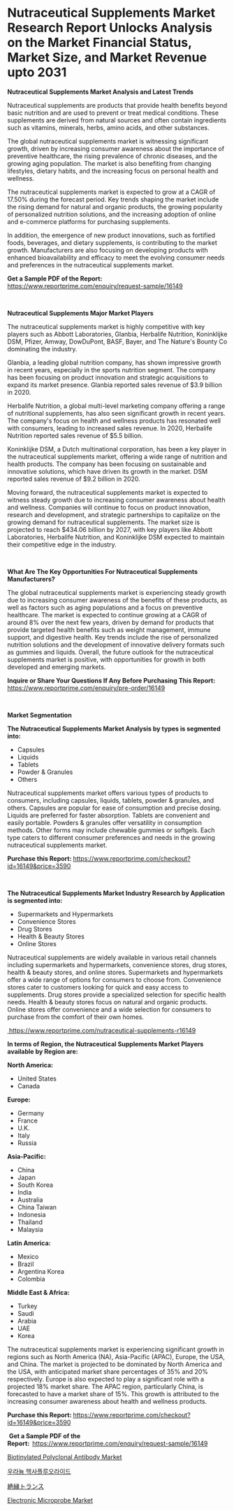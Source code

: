<p><h1>Nutraceutical Supplements Market Research Report Unlocks Analysis on the Market Financial Status, Market Size, and Market Revenue upto 2031</h1></p><p><strong>Nutraceutical Supplements Market Analysis and Latest Trends</strong></p>
<p><p>Nutraceutical supplements are products that provide health benefits beyond basic nutrition and are used to prevent or treat medical conditions. These supplements are derived from natural sources and often contain ingredients such as vitamins, minerals, herbs, amino acids, and other substances.</p><p>The global nutraceutical supplements market is witnessing significant growth, driven by increasing consumer awareness about the importance of preventive healthcare, the rising prevalence of chronic diseases, and the growing aging population. The market is also benefiting from changing lifestyles, dietary habits, and the increasing focus on personal health and wellness.</p><p>The nutraceutical supplements market is expected to grow at a CAGR of 17.50% during the forecast period. Key trends shaping the market include the rising demand for natural and organic products, the growing popularity of personalized nutrition solutions, and the increasing adoption of online and e-commerce platforms for purchasing supplements.</p><p>In addition, the emergence of new product innovations, such as fortified foods, beverages, and dietary supplements, is contributing to the market growth. Manufacturers are also focusing on developing products with enhanced bioavailability and efficacy to meet the evolving consumer needs and preferences in the nutraceutical supplements market.</p></p>
<p><strong>Get a Sample PDF of the Report:&nbsp;</strong> <a href="https://www.reportprime.com/enquiry/request-sample/16149">https://www.reportprime.com/enquiry/request-sample/16149</a></p>
<p>&nbsp;</p>
<p><strong>Nutraceutical Supplements Major Market Players</strong></p>
<p><p>The nutraceutical supplements market is highly competitive with key players such as Abbott Laboratories, Glanbia, Herbalife Nutrition, Koninklijke DSM, Pfizer, Amway, DowDuPont, BASF, Bayer, and The Nature's Bounty Co dominating the industry. </p><p>Glanbia, a leading global nutrition company, has shown impressive growth in recent years, especially in the sports nutrition segment. The company has been focusing on product innovation and strategic acquisitions to expand its market presence. Glanbia reported sales revenue of $3.9 billion in 2020.</p><p>Herbalife Nutrition, a global multi-level marketing company offering a range of nutritional supplements, has also seen significant growth in recent years. The company's focus on health and wellness products has resonated well with consumers, leading to increased sales revenue. In 2020, Herbalife Nutrition reported sales revenue of $5.5 billion.</p><p>Koninklijke DSM, a Dutch multinational corporation, has been a key player in the nutraceutical supplements market, offering a wide range of nutrition and health products. The company has been focusing on sustainable and innovative solutions, which have driven its growth in the market. DSM reported sales revenue of $9.2 billion in 2020.</p><p>Moving forward, the nutraceutical supplements market is expected to witness steady growth due to increasing consumer awareness about health and wellness. Companies will continue to focus on product innovation, research and development, and strategic partnerships to capitalize on the growing demand for nutraceutical supplements. The market size is projected to reach $434.06 billion by 2027, with key players like Abbott Laboratories, Herbalife Nutrition, and Koninklijke DSM expected to maintain their competitive edge in the industry.</p></p>
<p>&nbsp;</p>
<p><strong>What Are The Key Opportunities For Nutraceutical Supplements Manufacturers?</strong></p>
<p><p>The global nutraceutical supplements market is experiencing steady growth due to increasing consumer awareness of the benefits of these products, as well as factors such as aging populations and a focus on preventive healthcare. The market is expected to continue growing at a CAGR of around 8% over the next few years, driven by demand for products that provide targeted health benefits such as weight management, immune support, and digestive health. Key trends include the rise of personalized nutrition solutions and the development of innovative delivery formats such as gummies and liquids. Overall, the future outlook for the nutraceutical supplements market is positive, with opportunities for growth in both developed and emerging markets.</p></p>
<p><strong>Inquire or Share Your Questions If Any Before Purchasing This Report:</strong> <a href="https://www.reportprime.com/enquiry/pre-order/16149">https://www.reportprime.com/enquiry/pre-order/16149</a></p>
<p>&nbsp;</p>
<p><strong>Market Segmentation</strong></p>
<p><strong>The Nutraceutical Supplements Market Analysis by types is segmented into:</strong></p>
<p><ul><li>Capsules</li><li>Liquids</li><li>Tablets</li><li>Powder & Granules</li><li>Others</li></ul></p>
<p><p>Nutraceutical supplements market offers various types of products to consumers, including capsules, liquids, tablets, powder & granules, and others. Capsules are popular for ease of consumption and precise dosing. Liquids are preferred for faster absorption. Tablets are convenient and easily portable. Powders & granules offer versatility in consumption methods. Other forms may include chewable gummies or softgels. Each type caters to different consumer preferences and needs in the growing nutraceutical supplements market.</p></p>
<p><strong>Purchase this Report:&nbsp;</strong><a href="https://www.reportprime.com/checkout?id=16149&price=3590">https://www.reportprime.com/checkout?id=16149&price=3590</a></p>
<p>&nbsp;</p>
<p><strong>The Nutraceutical Supplements Market Industry Research by Application is segmented into:</strong></p>
<p><ul><li>Supermarkets and Hypermarkets</li><li>Convenience Stores</li><li>Drug Stores</li><li>Health & Beauty Stores</li><li>Online Stores</li></ul></p>
<p><p>Nutraceutical supplements are widely available in various retail channels including supermarkets and hypermarkets, convenience stores, drug stores, health & beauty stores, and online stores. Supermarkets and hypermarkets offer a wide range of options for consumers to choose from. Convenience stores cater to customers looking for quick and easy access to supplements. Drug stores provide a specialized selection for specific health needs. Health & beauty stores focus on natural and organic products. Online stores offer convenience and a wide selection for consumers to purchase from the comfort of their own homes.</p></p>
<p><a href="https://www.reportprime.com/nutraceutical-supplements-r16149">&nbsp;https://www.reportprime.com/nutraceutical-supplements-r16149</a></p>
<p><strong>In terms of Region, the Nutraceutical Supplements Market Players available by Region are:</strong></p>
<p>
    <p> <strong> North America: </strong>
        <ul>
            <li>United States</li>
            <li>Canada</li>
        </ul>
        </p> 
    <p> <strong> Europe: </strong>
        <ul>
            <li>Germany</li>
            <li>France</li>
            <li>U.K.</li>
            <li>Italy</li>
            <li>Russia</li>
        </ul>
        </p> 
    <p> <strong> Asia-Pacific: </strong>
        <ul>
            <li>China</li>
            <li>Japan</li>
            <li>South Korea</li>
            <li>India</li>
            <li>Australia</li>
            <li>China Taiwan</li>
            <li>Indonesia</li>
            <li>Thailand</li>
            <li>Malaysia</li>
        </ul>
        </p> 
    <p> <strong> Latin America: </strong>
        <ul>
            <li>Mexico</li>
            <li>Brazil</li>
            <li>Argentina Korea</li>
            <li>Colombia</li>
        </ul>
        </p> 
    <p> <strong> Middle East & Africa: </strong>
        <ul>
            <li>Turkey</li>
            <li>Saudi</li>
            <li>Arabia</li>
            <li>UAE</li>
            <li>Korea</li>
        </ul>
    </p>
    </p>
<p><p>The nutraceutical supplements market is experiencing significant growth in regions such as North America (NA), Asia-Pacific (APAC), Europe, the USA, and China. The market is projected to be dominated by North America and the USA, with anticipated market share percentages of 35% and 20% respectively. Europe is also expected to play a significant role with a projected 18% market share. The APAC region, particularly China, is forecasted to have a market share of 15%. This growth is attributed to the increasing consumer awareness about health and wellness products.</p></p>
<p><strong>Purchase this Report: </strong><a href="https://www.reportprime.com/checkout?id=16149&price=3590">https://www.reportprime.com/checkout?id=16149&price=3590</a></p>
<p>&nbsp;<strong>Get a Sample PDF of the Report:&nbsp;&nbsp;</strong><a href="https://www.reportprime.com/enquiry/request-sample/16149">https://www.reportprime.com/enquiry/request-sample/16149</a></p>
<p><strong></strong></p>
<p><p><a href="https://www.linkedin.com/pulse/biotinylated-polyclonal-antibody-market-insight-trends-qwjvc?trackingId=tf3VG%2FzRPuXvJgoSum9TQQ%3D%3D">Biotinylated Polyclonal Antibody Market</a></p><p><a href="https://medium.com/@kathyorton6556/%EC%9A%B0%EB%9D%BC%EB%8A%84-%ED%97%A5%EC%82%AC%ED%94%8C%EB%A3%A8%EC%98%A4%EB%9D%BC%EC%9D%B4%EB%93%9C-%EC%8B%9C%EC%9E%A5-%EC%A1%B0%EC%82%AC-%EB%B3%B4%EA%B3%A0%EC%84%9C-2024%EB%85%84%EB%B6%80%ED%84%B0-2031%EB%85%84%EA%B9%8C%EC%A7%80%EC%9D%98-%EC%97%AD%EC%82%AC%EC%99%80-%EC%98%88%EC%B8%A1-281f8e0eefb1">우라늄 헥사플루오라이드</a></p><p><a href="https://medium.com/@jerrycurtis23/%E3%82%A2%E3%82%A4%E3%82%BD%E3%83%AC%E3%83%BC%E3%82%B7%E3%83%A7%E3%83%B3-%E3%83%88%E3%83%A9%E3%83%B3%E3%82%B9%E3%83%95%E3%82%A9%E3%83%BC%E3%83%9E%E3%83%BC%E5%B8%82%E5%A0%B4-%E5%B8%82%E5%A0%B4%E3%82%B7%E3%82%A7%E3%82%A2-%E5%B8%82%E5%A0%B4%E5%8B%95%E5%90%91-%E3%81%8A%E3%82%88%E3%81%B3%E5%B0%86%E6%9D%A5%E3%81%AE%E6%88%90%E9%95%B7%E3%81%AE%E6%8E%A2%E6%B1%82-bfe7b9bd6c22">絶縁トランス</a></p><p><a href="https://www.linkedin.com/pulse/electronic-microprobe-market-trends-analysis-forecasted-period-2bovc?trackingId=R57HCgx4qs%2BsWAIrf89q7g%3D%3D">Electronic Microprobe Market</a></p></p>